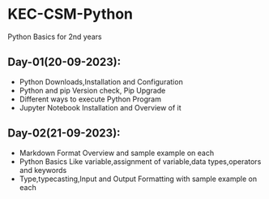 # KEC-CSM-Python
Python Basics for 2nd years

## Day-01(20-09-2023):
  - Python Downloads,Installation and Configuration
  - Python and pip Version check, Pip Upgrade
  - Different ways to execute Python Program
  - Jupyter Notebook Installation and Overview of it

## Day-02(21-09-2023):
  - Markdown Format Overview and sample example on each
  - Python Basics Like variable,assignment of variable,data types,operators and keywords
  - Type,typecasting,Input and Output Formatting with sample example on each
